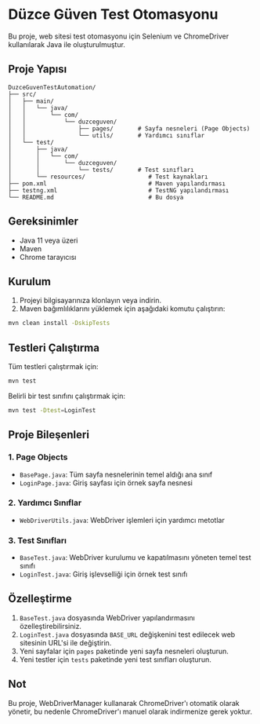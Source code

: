 # Düzce Güven Test Otomasyonu

Bu proje, web sitesi test otomasyonu için Selenium ve ChromeDriver kullanılarak Java ile oluşturulmuştur.

## Proje Yapısı

```
DuzceGuvenTestAutomation/
├── src/
│   ├── main/
│   │   └── java/
│   │       └── com/
│   │           └── duzceguven/
│   │               ├── pages/       # Sayfa nesneleri (Page Objects)
│   │               └── utils/       # Yardımcı sınıflar
│   └── test/
│       ├── java/
│       │   └── com/
│       │       └── duzceguven/
│       │           └── tests/       # Test sınıfları
│       └── resources/                  # Test kaynakları
├── pom.xml                             # Maven yapılandırması
├── testng.xml                          # TestNG yapılandırması
└── README.md                           # Bu dosya
```

## Gereksinimler

- Java 11 veya üzeri
- Maven
- Chrome tarayıcısı

## Kurulum

1. Projeyi bilgisayarınıza klonlayın veya indirin.
2. Maven bağımlılıklarını yüklemek için aşağıdaki komutu çalıştırın:

```bash
mvn clean install -DskipTests
```

## Testleri Çalıştırma

Tüm testleri çalıştırmak için:

```bash
mvn test
```

Belirli bir test sınıfını çalıştırmak için:

```bash
mvn test -Dtest=LoginTest
```

## Proje Bileşenleri

### 1. Page Objects

- `BasePage.java`: Tüm sayfa nesnelerinin temel aldığı ana sınıf
- `LoginPage.java`: Giriş sayfası için örnek sayfa nesnesi

### 2. Yardımcı Sınıflar

- `WebDriverUtils.java`: WebDriver işlemleri için yardımcı metotlar

### 3. Test Sınıfları

- `BaseTest.java`: WebDriver kurulumu ve kapatılmasını yöneten temel test sınıfı
- `LoginTest.java`: Giriş işlevselliği için örnek test sınıfı

## Özelleştirme

1. `BaseTest.java` dosyasında WebDriver yapılandırmasını özelleştirebilirsiniz.
2. `LoginTest.java` dosyasında `BASE_URL` değişkenini test edilecek web sitesinin URL'si ile değiştirin.
3. Yeni sayfalar için `pages` paketinde yeni sayfa nesneleri oluşturun.
4. Yeni testler için `tests` paketinde yeni test sınıfları oluşturun.

## Not

Bu proje, WebDriverManager kullanarak ChromeDriver'ı otomatik olarak yönetir, bu nedenle ChromeDriver'ı manuel olarak indirmenize gerek yoktur.
